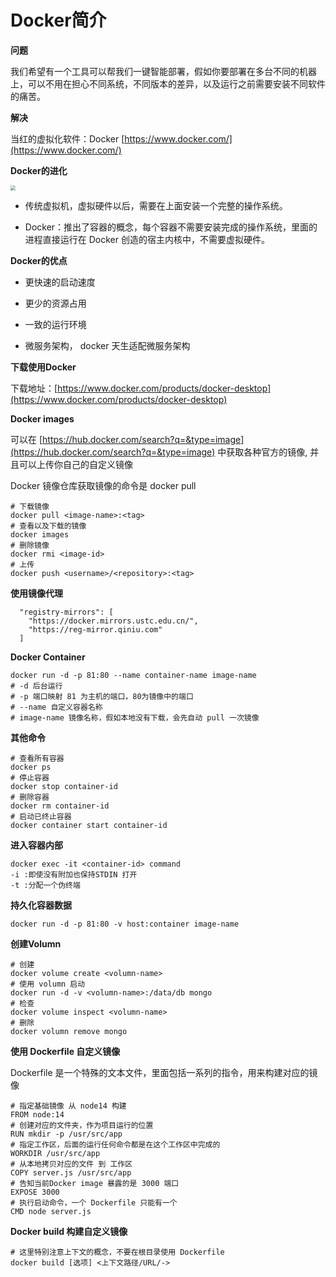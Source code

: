 # Docker简介

**问题**

我们希望有一个工具可以帮我们一键智能部署，假如你要部署在多台不同的机器上，可以不用在担心不同系统，不同版本的差异，以及运行之前需要安装不同软件的痛苦。

**解决**

当红的虚拟化软件：Docker [https://www.docker.com/](https://www.docker.com/)

**Docker的进化**

<img src="./images/docker_jinhua.png" style="zoom:50%;" />

- 传统虚拟机，虚拟硬件以后，需要在上面安装一个完整的操作系统。

- Docker：推出了容器的概念，每个容器不需要安装完成的操作系统，里面的进程直接运行在 Docker 创造的宿主内核中，不需要虚拟硬件。

**Docker的优点**

- 更快速的启动速度

- 更少的资源占用

- 一致的运行环境

- 微服务架构， docker 天生适配微服务架构

**下载使用Docker**

下载地址：[https://www.docker.com/products/docker-desktop](https://www.docker.com/products/docker-desktop)

**Docker images**

可以在 [https://hub.docker.com/search?q=&type=image](https://hub.docker.com/search?q=&type=image) 中获取各种官方的镜像, 并且可以上传你自己的自定义镜像

Docker 镜像仓库获取镜像的命令是 docker pull

```shell
# 下载镜像 
docker pull <image-name>:<tag>
# 查看以及下载的镜像
docker images
# 删除镜像
docker rmi <image-id>
# 上传
docker push <username>/<repository>:<tag>
```

**使用镜像代理**

```shell
  "registry-mirrors": [
    "https://docker.mirrors.ustc.edu.cn/",
    "https://reg-mirror.qiniu.com"
  ]
```

**Docker Container**

```shell
docker run -d -p 81:80 --name container-name image-name
# -d 后台运行
# -p 端口映射 81 为主机的端口，80为镜像中的端口
# --name 自定义容器名称
# image-name 镜像名称，假如本地没有下载，会先自动 pull 一次镜像
```

**其他命令**

```shell
# 查看所有容器
docker ps
# 停止容器
docker stop container-id
# 删除容器 
docker rm container-id
# 启动已终止容器
docker container start container-id
```

**进入容器内部**

```shell
docker exec -it <container-id> command
-i :即使没有附加也保持STDIN 打开
-t :分配一个伪终端
```

**持久化容器数据**

```shell
docker run -d -p 81:80 -v host:container image-name
```

**创建Volumn**

```shell
# 创建
docker volume create <volumn-name>
# 使用 volumn 启动
docker run -d -v <volumn-name>:/data/db mongo
# 检查
docker volume inspect <volumn-name>
# 删除
docker volumn remove mongo
```

**使用 Dockerfile 自定义镜像**

Dockerfile 是一个特殊的文本文件，里面包括一系列的指令，用来构建对应的镜像

```shell
# 指定基础镜像 从 node14 构建
FROM node:14
# 创建对应的文件夹，作为项目运行的位置
RUN mkdir -p /usr/src/app
# 指定工作区，后面的运行任何命令都是在这个工作区中完成的
WORKDIR /usr/src/app
# 从本地拷贝对应的文件 到 工作区
COPY server.js /usr/src/app
# 告知当前Docker image 暴露的是 3000 端口
EXPOSE 3000
# 执行启动命令，一个 Dockerfile 只能有一个
CMD node server.js
```

**Docker build 构建自定义镜像**

```shell
# 这里特别注意上下文的概念，不要在根目录使用 Dockerfile
docker build [选项] <上下文路径/URL/->
```
